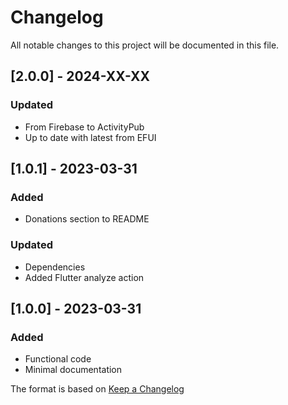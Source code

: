 # Changelog

All notable changes to this project will be documented in this file.

## [2.0.0] - 2024-XX-XX
### Updated
- From Firebase to ActivityPub
- Up to date with latest from EFUI

## [1.0.1] - 2023-03-31
### Added
- Donations section to README

### Updated
- Dependencies
- Added Flutter analyze action

## [1.0.0] - 2023-03-31
### Added
- Functional code
- Minimal documentation

The format is based on [Keep a Changelog](https://keepachangelog.com/en/1.0.0/)